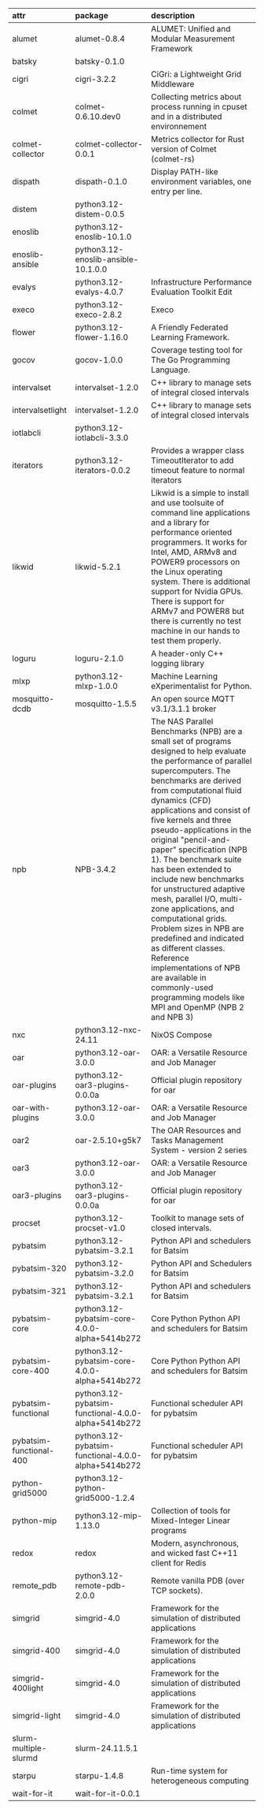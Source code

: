 |attr|package|description|
|:-----|:------|:------|
|alumet|alumet-0.8.4|ALUMET: Unified and Modular Measurement Framework|
|batsky|batsky-0.1.0||
|cigri|cigri-3.2.2|CiGri: a Lightweight Grid Middleware|
|colmet|colmet-0.6.10.dev0|Collecting metrics about process running in cpuset and in a distributed environnement|
|colmet-collector|colmet-collector-0.0.1|Metrics collector for Rust version of Colmet (colmet-rs)|
|dispath|dispath-0.1.0|Display PATH-like environment variables, one entry per line.|
|distem|python3.12-distem-0.0.5||
|enoslib|python3.12-enoslib-10.1.0||
|enoslib-ansible|python3.12-enoslib-ansible-10.1.0.0||
|evalys|python3.12-evalys-4.0.7|Infrastructure Performance Evaluation Toolkit Edit|
|execo|python3.12-execo-2.8.2|Execo|
|flower|python3.12-flower-1.16.0|A Friendly Federated Learning Framework.|
|gocov|gocov-1.0.0|Coverage testing tool for The Go Programming Language.|
|intervalset|intervalset-1.2.0|C++ library to manage sets of integral closed intervals|
|intervalsetlight|intervalset-1.2.0|C++ library to manage sets of integral closed intervals|
|iotlabcli|python3.12-iotlabcli-3.3.0||
|iterators|python3.12-iterators-0.0.2|Provides a wrapper class TimeoutIterator to add timeout feature to normal iterators|
|likwid|likwid-5.2.1|	Likwid is a simple to install and use toolsuite of command line applications and a library for performance oriented programmers. It works for Intel, AMD, ARMv8 and POWER9 processors on the Linux operating system. There is additional support for Nvidia GPUs. There is support for ARMv7 and POWER8 but there is currently no test machine in our hands to test them properly. |
|loguru|loguru-2.1.0|A header-only C++ logging library|
|mlxp|python3.12-mlxp-1.0.0|Machine Learning eXperimentalist for Python.|
|mosquitto-dcdb|mosquitto-1.5.5|An open source MQTT v3.1/3.1.1 broker|
|npb|NPB-3.4.2|The NAS Parallel Benchmarks (NPB) are a small set of programs designed to help evaluate the performance of parallel supercomputers. The benchmarks are derived from computational fluid dynamics (CFD) applications and consist of five kernels and three pseudo-applications in the original "pencil-and-paper" specification (NPB 1). The benchmark suite has been extended to include new benchmarks for unstructured adaptive mesh, parallel I/O, multi-zone applications, and computational grids.  Problem sizes in NPB are predefined and indicated as different classes. Reference implementations of NPB are available in commonly-used programming models like MPI and OpenMP (NPB 2 and NPB 3) |
|nxc|python3.12-nxc-24.11|NixOS Compose|
|oar|python3.12-oar-3.0.0|OAR: a Versatile Resource and Job Manager|
|oar-plugins|python3.12-oar3-plugins-0.0.0a|Official plugin repository for oar|
|oar-with-plugins|python3.12-oar-3.0.0|OAR: a Versatile Resource and Job Manager|
|oar2|oar-2.5.10+g5k7|The OAR Resources and Tasks Management System - version 2 series|
|oar3|python3.12-oar-3.0.0|OAR: a Versatile Resource and Job Manager|
|oar3-plugins|python3.12-oar3-plugins-0.0.0a|Official plugin repository for oar|
|procset|python3.12-procset-v1.0|Toolkit to manage sets of closed intervals.|
|pybatsim|python3.12-pybatsim-3.2.1|Python API and schedulers for Batsim|
|pybatsim-320|python3.12-pybatsim-3.2.0|Python API and Schedulers for Batsim|
|pybatsim-321|python3.12-pybatsim-3.2.1|Python API and schedulers for Batsim|
|pybatsim-core|python3.12-pybatsim-core-4.0.0-alpha+5414b272|Core Python Python API and schedulers for Batsim|
|pybatsim-core-400|python3.12-pybatsim-core-4.0.0-alpha+5414b272|Core Python Python API and schedulers for Batsim|
|pybatsim-functional|python3.12-pybatsim-functional-4.0.0-alpha+5414b272|Functional scheduler API for pybatsim|
|pybatsim-functional-400|python3.12-pybatsim-functional-4.0.0-alpha+5414b272|Functional scheduler API for pybatsim|
|python-grid5000|python3.12-python-grid5000-1.2.4||
|python-mip|python3.12-mip-1.13.0|Collection of tools for Mixed-Integer Linear programs|
|redox|redox|Modern, asynchronous, and wicked fast C++11 client for Redis|
|remote_pdb|python3.12-remote-pdb-2.0.0|Remote vanilla PDB (over TCP sockets).|
|simgrid|simgrid-4.0|Framework for the simulation of distributed applications|
|simgrid-400|simgrid-4.0|Framework for the simulation of distributed applications|
|simgrid-400light|simgrid-4.0|Framework for the simulation of distributed applications|
|simgrid-light|simgrid-4.0|Framework for the simulation of distributed applications|
|slurm-multiple-slurmd|slurm-24.11.5.1||
|starpu|starpu-1.4.8|Run-time system for heterogeneous computing|
|wait-for-it|wait-for-it-0.0.1||
